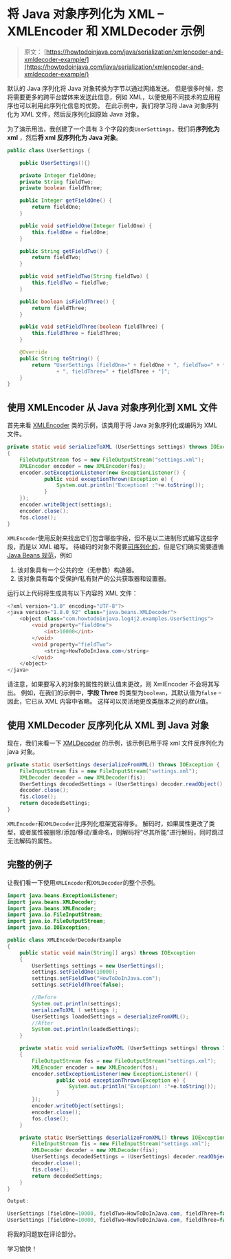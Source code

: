 # 将 Java 对象序列化为 XML – XMLEncoder 和 XMLDecoder 示例

> 原文： [https://howtodoinjava.com/java/serialization/xmlencoder-and-xmldecoder-example/](https://howtodoinjava.com/java/serialization/xmlencoder-and-xmldecoder-example/)

默认的 Java 序列化将 Java 对象转换为字节以通过网络发送。 但是很多时候，您将需要更多的跨平台媒体来发送此信息，例如 XML，以便使用不同技术的应用程序也可以利用此序列化信息的优势。 在此示例中，我们将学习将 Java 对象序列化为 XML 文件，然后反序列化回原始 Java 对象。

为了演示用法，我创建了一个具有 3 个字段的类`UserSettings`，我们将**序列化为 xml** ，然后**将 xml 反序列化为 Java 对象**。

```java
public class UserSettings {

	public UserSettings(){}

	private Integer fieldOne;
	private String fieldTwo;
	private boolean fieldThree;

	public Integer getFieldOne() {
		return fieldOne;
	}

	public void setFieldOne(Integer fieldOne) {
		this.fieldOne = fieldOne;
	}

	public String getFieldTwo() {
		return fieldTwo;
	}

	public void setFieldTwo(String fieldTwo) {
		this.fieldTwo = fieldTwo;
	}

	public boolean isFieldThree() {
		return fieldThree;
	}

	public void setFieldThree(boolean fieldThree) {
		this.fieldThree = fieldThree;
	}

	@Override
	public String toString() {
		return "UserSettings [fieldOne=" + fieldOne + ", fieldTwo=" + fieldTwo
				+ ", fieldThree=" + fieldThree + "]";
	}
}

```

## 使用 XMLEncoder 从 Java 对象序列化到 XML 文件

首先来看 [XMLEncoder](https://docs.oracle.com/javase/8/docs/api/java/beans/XMLEncoder.html) 类的示例，该类用于将 Java 对象序列化或编码为 XML 文件。

```java
private static void serializeToXML (UserSettings settings) throws IOException
{
	FileOutputStream fos = new FileOutputStream("settings.xml");
	XMLEncoder encoder = new XMLEncoder(fos);
	encoder.setExceptionListener(new ExceptionListener() {
	        public void exceptionThrown(Exception e) {
	        	System.out.println("Exception! :"+e.toString());
	        }
	});
	encoder.writeObject(settings);
	encoder.close();
	fos.close();
}

```

`XMLEncoder`使用反射来找出它们包含哪些字段，但不是以二进制形式编写这些字段，而是以 XML 编写。 待编码的对象不需要[可序列化的](//howtodoinjava.com/java/serialization/a-mini-guide-for-implementing-serializable-interface-in-java/)，但是它们确实需要遵循 [Java Beans 规范](https://docs.oracle.com/javase/tutorial/javabeans/writing/index.html)，例如

1.  该对象具有一个公共的空（无参数）构造器。
2.  该对象具有每个受保护/私有财产的公共获取器和设置器。

运行以上代码将生成具有以下内容的 XML 文件：

```java
<?xml version="1.0" encoding="UTF-8"?>
<java version="1.8.0_92" class="java.beans.XMLDecoder">
	<object class="com.howtodoinjava.log4j2.examples.UserSettings">
		<void property="fieldOne">
			<int>10000</int>
		</void>
		<void property="fieldTwo">
			<string>HowToDoInJava.com</string>
		</void>
	</object>
</java>

```

请注意，如果要写入的对象的属性的默认值未更改，则 XmlEncoder 不会将其写出。 例如，在我们的示例中，**字段 Three** 的类型为`boolean`，其默认值为`false` –因此，它已从 XML 内容中省略。 这样可以灵活地更改类版本之间的*默认*值。

## 使用 XMLDecoder 反序列化从 XML 到 Java 对象

现在，我们来看一下 [XMLDecoder](https://docs.oracle.com/javase/8/docs/api/java/beans/XMLDecoder.html) 的示例，该示例已用于将 xml 文件反序列化为 java 对象。

```java
private static UserSettings deserializeFromXML() throws IOException {
	FileInputStream fis = new FileInputStream("settings.xml");
	XMLDecoder decoder = new XMLDecoder(fis);
	UserSettings decodedSettings = (UserSettings) decoder.readObject();
	decoder.close();
	fis.close();
	return decodedSettings;
}

```

`XMLEncoder`和`XMLDecoder`比序列化框架宽容得多。 解码时，如果属性更改了类型，或者属性被删除/添加/移动/重命名，则解码将“尽其所能”进行解码，同时跳过无法解码的属性。

## 完整的例子

让我们看一下使用`XMLEncoder`和`XMLDecoder`的整个示例。

```java
import java.beans.ExceptionListener;
import java.beans.XMLDecoder;
import java.beans.XMLEncoder;
import java.io.FileInputStream;
import java.io.FileOutputStream;
import java.io.IOException;

public class XMLEncoderDecoderExample 
{
	public static void main(String[] args) throws IOException 
	{
		UserSettings settings = new UserSettings();
		settings.setFieldOne(10000);
		settings.setFieldTwo("HowToDoInJava.com");
		settings.setFieldThree(false);

		//Before
		System.out.println(settings);
		serializeToXML ( settings );
		UserSettings loadedSettings = deserializeFromXML();
		//After
		System.out.println(loadedSettings);
	}

	private static void serializeToXML (UserSettings settings) throws IOException
	{
		FileOutputStream fos = new FileOutputStream("settings.xml");
		XMLEncoder encoder = new XMLEncoder(fos);
		encoder.setExceptionListener(new ExceptionListener() {
		        public void exceptionThrown(Exception e) {
		        	System.out.println("Exception! :"+e.toString());
		        }
		});
		encoder.writeObject(settings);
		encoder.close();
		fos.close();
	}

	private static UserSettings deserializeFromXML() throws IOException {
		FileInputStream fis = new FileInputStream("settings.xml");
		XMLDecoder decoder = new XMLDecoder(fis);
		UserSettings decodedSettings = (UserSettings) decoder.readObject();
		decoder.close();
		fis.close();
		return decodedSettings;
    }
}

```

```java
Output:

UserSettings [fieldOne=10000, fieldTwo=HowToDoInJava.com, fieldThree=false]
UserSettings [fieldOne=10000, fieldTwo=HowToDoInJava.com, fieldThree=false]
```

将我的问题放在评论部分。

学习愉快！